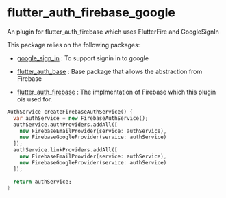 # flutter_auth_firebase_google
An plugin for flutter_auth_firebase which uses FlutterFire and GoogleSignIn 

This package relies on the following packages:

* [google_sign_in](https://pub.dartlang.org/packages/google_sign_in) : To support signin in to google

* [flutter_auth_base](https://github.com/aqwert/flutter_auth_base) : Base package that allows the abstraction from Firebase

* [flutter_auth_firebase](https://github.com/aqwert/flutter_auth_firebase) : The implmentation of Firebase which this plugin ois used for.

```dart
AuthService createFirebaseAuthService() {
  var authService = new FirebaseAuthService();
  authService.authProviders.addAll([
    new FirebaseEmailProvider(service: authService),
    new FirebaseGoogleProvider(service: authService)
  ]);
  authService.linkProviders.addAll([
    new FirebaseEmailProvider(service: authService),
    new FirebaseGoogleProvider(service: authService)
  ]);

  return authService;
}
```